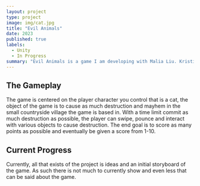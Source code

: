 ```yaml
---
layout: project
type: project
image: img/cat.jpg
title: "Evil Animals"
date: 2023
published: true
labels:
  - Unity
  - In Progress
summary: "Evil Animals is a game I am developing with Malia Liu. Kristine Rivera and Anthony Gantner about cats that go around causing mayhem."
---
```

<h2 id="The Gameplay">The Gameplay</h2>

The game is centered on the player character you control that is a cat, the object of the game is to cause as much destruction and mayhem in the small countryside village the game is based in. With a time limit commit as much destruction as possible, the player can swipe, pounce and interact with various objects to cause destruction. The end goal is to score as many points as possible and eventually be given a score from 1-10.

<h2 id="Current Progress">Current Progress</h2>

Currently, all that exists of the project is ideas and an initial storyboard of the game. As such there is not much to currently show and even less that can be said about the game.
